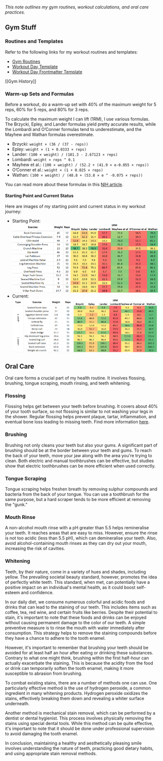 *This note outlines my gym routines, workout calculations, and oral care practices.*
## Gym Stuff

### Routines and Templates

Refer to the following links for my workout routines and templates:

- [Gym Routines](./Routines)
- [Workout Day Template](./Workout%20Day%20Template)
- [Workout Day Frontmatter Template](./Workout%20Day%20Frontmatter%20Template)

[[Gym History]]

### Warm-up Sets and Formulas

Before a workout, do a warm-up set with 40% of the maximum weight for 5 reps, 60% for 5 reps, and 80% for 3 reps.

To calculate the maximum weight I can lift (1RM), I use various formulas. The Brzycki, Epley, and Lander formulas yield pretty accurate results, while the Lombardi and O’Conner formulas tend to underestimate, and the Mayhew and Wathan formulas overestimate.

- Brzycki: `weight × (36 / (37 - reps))`
- Epley: `weight × (1 + 0.0333 × reps)`
- Lander: `(100 × weight) / (101.3 - 2.67123 × reps)`
- Lombardi: `weight × reps ^ 0.1`
- Mayhew et al.: `(100 × weight) / (52.2 + (41.9 × e-0.055 × reps))`
- O’Conner et al.: `weight × (1 + 0.025 × reps)`
- Wathan: `(100 × weight) / (48.8 + (53.8 × e ^ -0.075 × reps))`

You can read more about these formulas in this [NIH article](https://www.ncbi.nlm.nih.gov/pmc/articles/PMC3525823/).

#### Starting Point and Current Status

Here are images of my starting point and current status in my workout journey:

- Starting Point: ![Starting Point](./Pasted%20image%2020230828210443.png)
- Current: ![Current Status](./Pasted%20image%2020230831173152.png)

## Oral Care

Oral care forms a crucial part of my health routine. It involves flossing, brushing, tongue scraping, mouth rinsing, and teeth whitening.

### Flossing

Flossing helps get between your teeth before brushing. It covers about 40% of your tooth surface, so not flossing is similar to not washing your legs in the shower. Regular flossing helps prevent plaque, tartar, inflammation, and eventual bone loss leading to missing teeth. Find more information [here](./Flossing%20References.md).

### Brushing

Brushing not only cleans your teeth but also your gums. A significant part of brushing should be at the border between your teeth and gums. To reach the back of your teeth, move your jaw along with the area you're trying to clean. Both electric and manual toothbrushes can be effective, but studies show that electric toothbrushes can be more efficient when used correctly.

### Tongue Scraping

Tongue scraping helps freshen breath by removing sulphur compounds and bacteria from the back of your tongue. You can use a toothbrush for the same purpose, but a hard scraper tends to be more efficient at removing the "gunk."

### Mouth Rinse

A non-alcohol mouth rinse with a pH greater than 5.5 helps remineralise your teeth. It reaches areas that are easy to miss. However, ensure the rinse is not too acidic (less than 5.5 pH), which can demineralise your teeth. Also, avoid alcohol-containing mouth rinses as they can dry out your mouth, increasing the risk of cavities.

### Whitening

Teeth, by their nature, come in a variety of hues and shades, including yellow. The prevailing societal beauty standard, however, promotes the idea of perfectly white teeth. This standard, when met, can potentially have a positive impact on an individual's mental health, as it could boost self-esteem and confidence.

In our daily diet, we consume numerous colorful and acidic foods and drinks that can lead to the staining of our teeth. This includes items such as coffee, tea, red wine, and certain fruits like berries. Despite their potential to stain, it's important to note that these foods and drinks can be enjoyed without causing permanent damage to the color of our teeth. A simple preventive measure is to rinse the mouth with water immediately after consumption. This strategy helps to remove the staining compounds before they have a chance to adhere to the tooth enamel.

However, it's important to remember that brushing your teeth should be avoided for at least half an hour after eating or drinking these substances. Contrary to what one might think, brushing within the first half-hour can actually exacerbate the staining. This is because the acidity from the food or drink can temporarily soften the tooth enamel, making it more susceptible to abrasion from brushing.

To combat existing stains, there are a number of methods one can use. One particularly effective method is the use of hydrogen peroxide, a common ingredient in many whitening products. Hydrogen peroxide oxidizes the stains, effectively breaking them down and revealing a whiter surface underneath. 

Another method is mechanical stain removal, which can be performed by a dentist or dental hygienist. This process involves physically removing the stains using special dental tools. While this method can be quite effective, it's important to note that it should be done under professional supervision to avoid damaging the tooth enamel.

In conclusion, maintaining a healthy and aesthetically pleasing smile involves understanding the nature of teeth, practicing good dietary habits, and using appropriate stain removal methods.